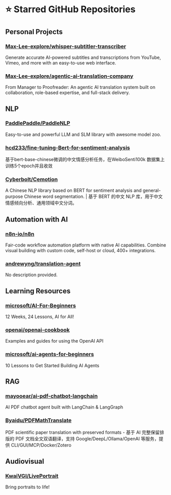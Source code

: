 # ⭐ Starred GitHub Repositories

## Personal Projects

### [Max-Lee-explore/whisper-subtitler-transcriber](https://github.com/Max-Lee-explore/whisper-subtitler-transcriber)
Generate accurate AI-powered subtitles and transcriptions from YouTube, Vimeo, and more with an easy-to-use web interface.

### [Max-Lee-explore/agentic-ai-translation-company](https://github.com/Max-Lee-explore/agentic-ai-translation-company)
From Manager to Proofreader: An agentic AI translation system built on collaboration, role-based expertise, and full-stack delivery.

## NLP

### [PaddlePaddle/PaddleNLP](https://github.com/PaddlePaddle/PaddleNLP)
Easy-to-use and powerful LLM and SLM library with awesome model zoo.

### [hcd233/fine-tuning-Bert-for-sentiment-analysis](https://github.com/hcd233/fine-tuning-Bert-for-sentiment-analysis)
基于bert-base-chinese微调的中文情感分析任务，在WeiboSenti100k 数据集上训练5个epoch并且收敛

### [Cyberbolt/Cemotion](https://github.com/Cyberbolt/Cemotion)
A Chinese NLP library based on BERT for sentiment analysis and general-purpose Chinese word segmentation. | 基于 BERT 的中文 NLP 库，用于中文情感倾向分析、通用领域中文分词。

## Automation with AI

### [n8n-io/n8n](https://github.com/n8n-io/n8n)
Fair-code workflow automation platform with native AI capabilities. Combine visual building with custom code, self-host or cloud, 400+ integrations.

### [andrewyng/translation-agent](https://github.com/andrewyng/translation-agent)
No description provided.

## Learning Resources

### [microsoft/AI-For-Beginners](https://github.com/microsoft/AI-For-Beginners)
12 Weeks, 24 Lessons, AI for All!

### [openai/openai-cookbook](https://github.com/openai/openai-cookbook)
Examples and guides for using the OpenAI API

### [microsoft/ai-agents-for-beginners](https://github.com/microsoft/ai-agents-for-beginners)
10 Lessons to Get Started Building AI Agents

## RAG

### [mayooear/ai-pdf-chatbot-langchain](https://github.com/mayooear/ai-pdf-chatbot-langchain)
AI PDF chatbot agent built with LangChain & LangGraph 

### [Byaidu/PDFMathTranslate](https://github.com/Byaidu/PDFMathTranslate)
PDF scientific paper translation with preserved formats - 基于 AI 完整保留排版的 PDF 文档全文双语翻译，支持 Google/DeepL/Ollama/OpenAI 等服务，提供 CLI/GUI/MCP/Docker/Zotero

## Audiovisual

### [KwaiVGI/LivePortrait](https://github.com/KwaiVGI/LivePortrait)
Bring portraits to life!

